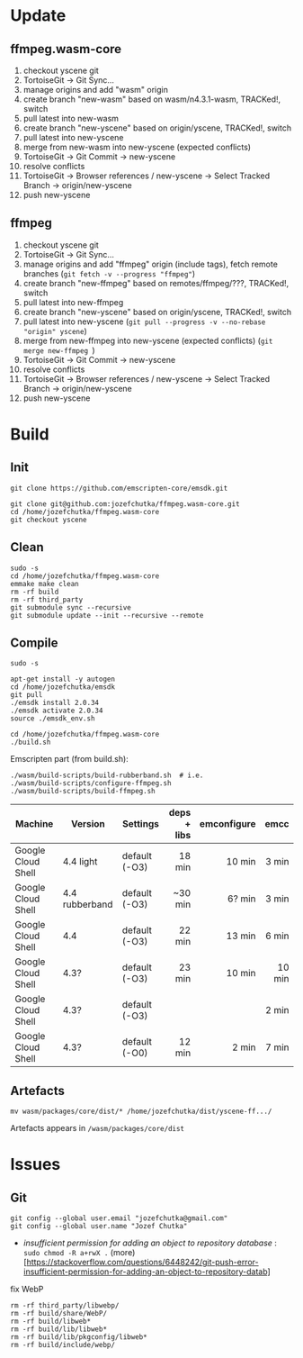 # Update

## ffmpeg.wasm-core

1. checkout yscene git
2. TortoiseGit -> Git Sync...
3. manage origins and add "wasm" origin
4. create branch "new-wasm" based on wasm/n4.3.1-wasm, TRACKed!, switch
5. pull latest into new-wasm
6. create branch "new-yscene" based on origin/yscene, TRACKed!, switch
7. pull latest into new-yscene
8. merge from new-wasm into new-yscene (expected conflicts)
9. TortoiseGit -> Git Commit -> new-yscene
10. resolve conflicts
11. TortoiseGit -> Browser references / new-yscene -> Select Tracked Branch -> origin/new-yscene
12. push new-yscene

## ffmpeg

1. checkout yscene git
2. TortoiseGit -> Git Sync...
3. manage origins and add "ffmpeg" origin (include tags), fetch remote branches (`git fetch -v --progress "ffmpeg"`)
4. create branch "new-ffmpeg" based on remotes/ffmpeg/???, TRACKed!, switch
5. pull latest into new-ffmpeg
6. create branch "new-yscene" based on origin/yscene, TRACKed!, switch
7. pull latest into new-yscene (`git pull --progress -v --no-rebase "origin" yscene`)
8. merge from new-ffmpeg into new-yscene (expected conflicts) (`git merge new-ffmpeg
`)
9. TortoiseGit -> Git Commit -> new-yscene
10. resolve conflicts
11. TortoiseGit -> Browser references / new-yscene -> Select Tracked Branch -> origin/new-yscene
12. push new-yscene

# Build

## Init

```
git clone https://github.com/emscripten-core/emsdk.git

git clone git@github.com:jozefchutka/ffmpeg.wasm-core.git
cd /home/jozefchutka/ffmpeg.wasm-core
git checkout yscene
```

## Clean 

```
sudo -s
cd /home/jozefchutka/ffmpeg.wasm-core
emmake make clean
rm -rf build
rm -rf third_party
git submodule sync --recursive
git submodule update --init --recursive --remote
```

## Compile

```
sudo -s

apt-get install -y autogen
cd /home/jozefchutka/emsdk
git pull
./emsdk install 2.0.34
./emsdk activate 2.0.34
source ./emsdk_env.sh

cd /home/jozefchutka/ffmpeg.wasm-core
./build.sh
```

Emscripten part (from build.sh):

```
./wasm/build-scripts/build-rubberband.sh  # i.e.
./wasm/build-scripts/configure-ffmpeg.sh
./wasm/build-scripts/build-ffmpeg.sh
```

| Machine            | Version        | Settings      | deps + libs | emconfigure | emcc   |
| ------------------ | -------------- | ------------- | ----------: | ----------: | -----: |
| Google Cloud Shell | 4.4 light      | default (-O3) |      18 min |      10 min |  3 min |
| Google Cloud Shell | 4.4 rubberband | default (-O3) |     ~30 min |      6? min |  3 min |
| Google Cloud Shell | 4.4            | default (-O3) |      22 min |      13 min |  6 min |
| Google Cloud Shell | 4.3?           | default (-O3) |      23 min |      10 min | 10 min |
| Google Cloud Shell | 4.3?           | default (-O3) |             |             |  2 min |
| Google Cloud Shell | 4.3?           | default (-O0) |      12 min |       2 min |  7 min |

## Artefacts 

```
mv wasm/packages/core/dist/* /home/jozefchutka/dist/yscene-ff.../
```
Artefacts appears in `/wasm/packages/core/dist`

# Issues

## Git

```
git config --global user.email "jozefchutka@gmail.com"
git config --global user.name "Jozef Chutka"
```

- _insufficient permission for adding an object to repository database_ : `sudo chmod -R a+rwX .` (more)[https://stackoverflow.com/questions/6448242/git-push-error-insufficient-permission-for-adding-an-object-to-repository-datab]


fix WebP

```
rm -rf third_party/libwebp/
rm -rf build/share/WebP/
rm -rf build/libweb*
rm -rf build/lib/libweb*
rm -rf build/lib/pkgconfig/libweb*
rm -rf build/include/webp/
```